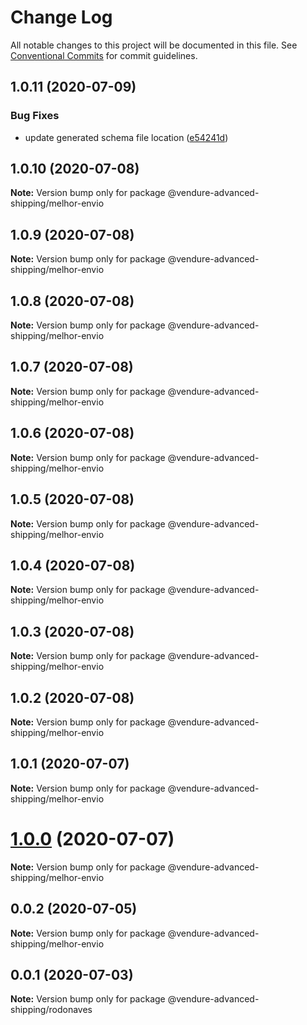 # Change Log

All notable changes to this project will be documented in this file.
See [Conventional Commits](https://conventionalcommits.org) for commit guidelines.

## 1.0.11 (2020-07-09)


### Bug Fixes

* update generated schema file location ([e54241d](https://github.com/jonyw4/vendure-advanced-shipping/commit/e54241db22e0a1dd78beef0bb9d45883dd9cdac7))





## 1.0.10 (2020-07-08)

**Note:** Version bump only for package @vendure-advanced-shipping/melhor-envio





## 1.0.9 (2020-07-08)

**Note:** Version bump only for package @vendure-advanced-shipping/melhor-envio





## 1.0.8 (2020-07-08)

**Note:** Version bump only for package @vendure-advanced-shipping/melhor-envio





## 1.0.7 (2020-07-08)

**Note:** Version bump only for package @vendure-advanced-shipping/melhor-envio





## 1.0.6 (2020-07-08)

**Note:** Version bump only for package @vendure-advanced-shipping/melhor-envio





## 1.0.5 (2020-07-08)

**Note:** Version bump only for package @vendure-advanced-shipping/melhor-envio





## 1.0.4 (2020-07-08)

**Note:** Version bump only for package @vendure-advanced-shipping/melhor-envio





## 1.0.3 (2020-07-08)

**Note:** Version bump only for package @vendure-advanced-shipping/melhor-envio





## 1.0.2 (2020-07-08)

**Note:** Version bump only for package @vendure-advanced-shipping/melhor-envio





## 1.0.1 (2020-07-07)

**Note:** Version bump only for package @vendure-advanced-shipping/melhor-envio





# [1.0.0](https://github.com/jonyw4/vendure-advanced-shipping/compare/v0.0.2...v1.0.0) (2020-07-07)

**Note:** Version bump only for package @vendure-advanced-shipping/melhor-envio





## 0.0.2 (2020-07-05)

**Note:** Version bump only for package @vendure-advanced-shipping/melhor-envio





## 0.0.1 (2020-07-03)

**Note:** Version bump only for package @vendure-advanced-shipping/rodonaves
